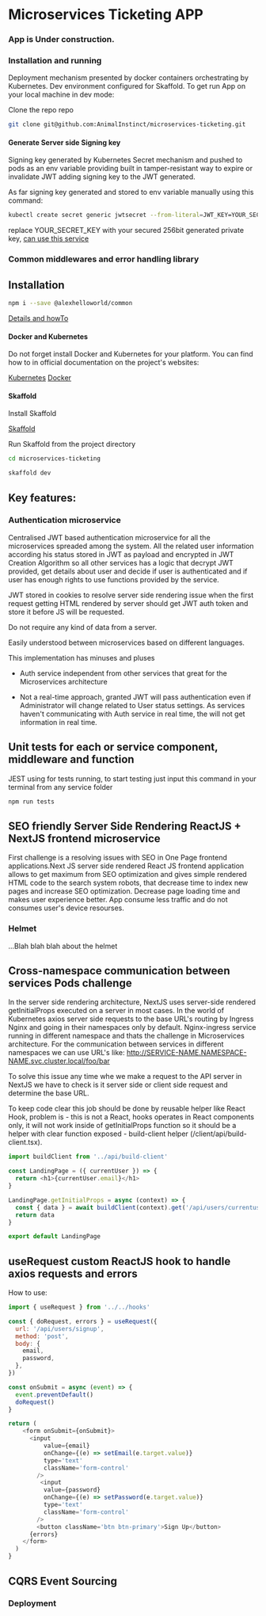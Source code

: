 # Microservices Ticketing APP

### App is Under construction.

### Installation and running

Deployment mechanism presented by docker containers orchestrating by Kubernetes. Dev environment configured for Skaffold. To get run App on your local machine in dev mode:

Clone the repo repo

```bash
git clone git@github.com:AnimalInstinct/microservices-ticketing.git
```

#### Generate Server side Signing key

Signing key generated by Kubernetes Secret mechanism and pushed to pods as an env variable providing built in tamper-resistant way to expire or invalidate JWT adding signing key to the JWT generated.

As far signing key generated and stored to env variable manually using this command:

```bash
kubectl create secret generic jwtsecret --from-literal=JWT_KEY=YOUR_SECRET_KEY
```

replace YOUR_SECRET_KEY with your secured 256bit generated private key, [can use this service](https://www.allkeysgenerator.com/Random/Security-Encryption-Key-Generator.aspx)

### Common middlewares and error handling library

## Installation

```bash
npm i --save @alexhelloworld/common
```

[Details and howTo](https://github.com/AnimalInstinct/ticketing-common-lib)

#### Docker and Kubernetes

Do not forget install Docker and Kubernetes for your platform. You can find how to in official documentation on the project's websites:

[Kubernetes](https://kubernetes.io/docs/setup/)
[Docker](https://docs.docker.com/get-docker/)

#### Skaffold

Install Skaffold

[Skaffold](https://skaffold.dev/)

Run Skaffold from the project directory

```bash
cd microservices-ticketing
```

```bash
skaffold dev
```

## Key features:

### Authentication microservice

Centralised JWT based authentication microservice for all the microservices spreaded among the system. All the related user information according his status stored in JWT as payload and encrypted in JWT Creation Algorithm so all other services has a logic that decrypt JWT provided, get details about user and decide if user is authenticated and if user has enough rights to use functions provided by the service.

JWT stored in cookies to resolve server side rendering issue when the first request getting HTML rendered by server should get JWT auth token and store it before JS will be requested.

Do not require any kind of data from a server.

Easily understood between microservices based on different languages.

This implementation has minuses and pluses

- Auth service independent from other services that great for the Microservices architecture

- Not a real-time approach, granted JWT will pass authentication even if Administrator will change related to User status settings. As services haven't communicating with Auth service in real time, the will not get information in real time.

## Unit tests for each or service component, middleware and function

JEST using for tests running, to start testing just input this command in your terminal from any service folder

```bash
npm run tests
```

## SEO friendly Server Side Rendering ReactJS + NextJS frontend microservice

First challenge is a resolving issues with SEO in One Page frontend applications.Next JS server side rendered React JS frontend application allows to get maximum from SEO optimization and gives simple rendered HTML code to the search system robots, that decrease time to index new pages and increase SEO optimization. Decrease page loading time and makes user experience better. App consume less traffic and do not consumes user's device resourses.

### Helmet

...Blah blah blah about the helmet

## Cross-namespace communication between services Pods challenge

In the server side rendering architecture, NextJS uses server-side rendered getInitialProps executed on a server in most cases. In the world of Kubernetes axios server side requests to the base URL's routing by Ingress Nginx and going in their namespaces only by default. Nginx-ingress service running in different namespace and thats the challenge in Microservices architecture. For the communication between services in different namespaces we can use URL's like: http://SERVICE-NAME.NAMESPACE-NAME.svc.cluster.local/foo/bar

To solve this issue any time whe we make a request to the API server in NextJS we have to check is it server side or client side request and determine the base URL.

To keep code clear this job should be done by reusable helper like React Hook, problem is - this is not a React, hooks operates in React components only, it will not work inside of getInitialProps function so it should be a helper with clear function exposed - build-client helper (/client/api/build-client.tsx).

```js
import buildClient from '../api/build-client'

const LandingPage = ({ currentUser }) => {
  return <h1>{currentUser.email}</h1>
}

LandingPage.getInitialProps = async (context) => {
  const { data } = await buildClient(context).get('/api/users/currentuser')
  return data
}

export default LandingPage
```

## useRequest custom ReactJS hook to handle axios requests and errors

How to use:

```js
import { useRequest } from '../../hooks'

const { doRequest, errors } = useRequest({
  url: '/api/users/signup',
  method: 'post',
  body: {
    email,
    password,
  },
})

const onSubmit = async (event) => {
  event.preventDefault()
  doRequest()
}

return (
    <form onSubmit={onSubmit}>
      <input
          value={email}
          onChange={(e) => setEmail(e.target.value)}
          type='text'
          className='form-control'
        />
         <input
          value={password}
          onChange={(e) => setPassword(e.target.value)}
          type='text'
          className='form-control'
        />
        <button className='btn btn-primary'>Sign Up</button>
      {errors}
    </form>
  )
}
```

## CQRS Event Sourcing

### Deployment
